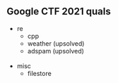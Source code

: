## Google CTF 2021 quals
- re
    + cpp
    + weather (upsolved)
    + adspam (upsolved)
    <br/>
- misc
    + filestore